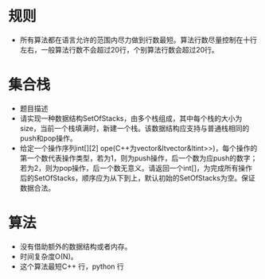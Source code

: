 # 规则

 - 所有算法都在语言允许的范围内尽力做到行数最短。算法行数尽量控制在十行左右，一般算法行数不会超过20行，个别算法行数会超过20行。


# 集合栈
 - 题目描述
 - 请实现一种数据结构SetOfStacks，由多个栈组成，其中每个栈的大小为size，当前一个栈填满时，新建一个栈。该数据结构应支持与普通栈相同的push和pop操作。
 - 给定一个操作序列int[][2] ope(C++为vector&ltvector&ltint>>)，每个操作的第一个数代表操作类型，若为1，则为push操作，后一个数为应push的数字；若为2，则为pop操作，后一个数无意义。请返回一个int[][](C++为vector&ltvector&ltint>>)，为完成所有操作后的SetOfStacks，顺序应为从下到上，默认初始的SetOfStacks为空。保证数据合法。

# 算法
 - 没有借助额外的数据结构或者内存。
 - 时间复杂度O(N)。
 - 这个算法最短C++ 行，python 行